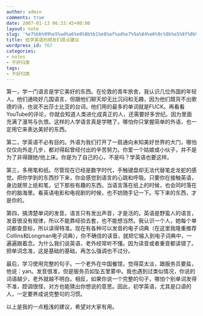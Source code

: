 ```yaml
---
author: admin
comments: true
date: 2007-01-13 06:33:45+00:00
layout: note
slug: '%e7%bb%99%e5%ad%a6%e8%8b%b1%e8%af%ad%e7%9a%84%e6%9c%8b%e5%8f%8b%e4%bb%ac%e6%8f%90%e7%82%b9%e5%bb%ba%e8%ae%ae'
title: 给学英语的朋友们提点建议
wordpress_id: 767
categories:
- notes
- 不好归类
tags:
- 不好归类
---
```


第一，学一门语言是学它美好的东西。在伦敦的青年旅舍，我认识几位外国的年轻人。他们通晓好几国语言，但跟他们聊天却无比沉闷和无趣，因为他们既背不出歌德的诗，也说不出莎士比亚的台词。他们用的最多的单词就是FUCK。再看看YouTube的评论，你就会知道人类进化成真正的人，还需要好多世纪。因为里面充满了漫骂与仇恨。这样的人学语言真是学瞎了。哪怕你只掌握简单的外语，也一定用它来表达美好的东西。

第二，学英语不必有目的。外语为我们打开了一扇通向未知美好世界的大门，哪怕仅仅向外走几步，都对得起曾经付出的辛苦努力。你爱一个姑娘或小伙子，并不是为了非得跟她/他上床。你是为了自己的心，不是吗？学英语也要这样。

第三，多用笔和纸。尽管现在已经是数字时代，手触键盘却无法代替笔走龙蛇的感觉。把你学到的东西抄下来，你会感觉到语言的心跳和呼吸。只要你在接触英语，身边就带上纸和笔，记下那些有趣的东西。当语言落在纸上的时候，也会同时落在你的脑海里。看英语电影和电视剧的时候，也不妨随手记一下。写下来的东西，才是你的。

第四，搞清楚单词的发音。语言只有发出声音，才是活的。英语是野蛮人的语言，发音很没有规律，所以不能靠经验去套，也不能想当然。我认识一个人，她每个单词都查音标，所以读得特准。现在有各种可以发音的电子词典（在这里我隆重推荐Collins和Longman电子词典），你不确信的读音，就把它输入到电子词典中，一遍遍跟着念。为什么我们说英语，老外经常听不懂。因为读音或者重音都读错了。把单词念准，这是基础的基础，再怎么强调也不过分。

最后，学习使用完整的句子。一个老外在中国餐馆，觉得菜太淡，跟服务员要盐，他说：yan。发音很准，但是服务员如坠五里雾中。我也遇到过类似情况，你说的词语越少，老外就越不明白。相反，如果你说一个完整的句子，哪怕个别单词发得不准，腔调很怪，对方也能猜出你想说的意思。因此，初学英语，尤其是口语的人，一定要养成说完整句的习惯。

以上是我的一点粗浅的建议，希望对大家有用。
